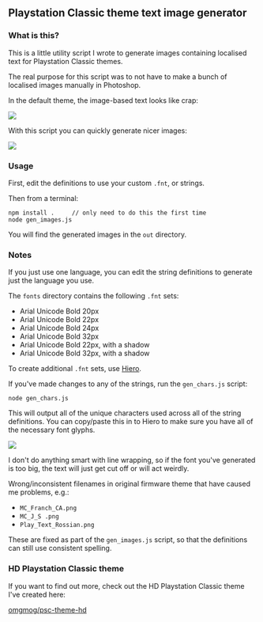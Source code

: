 ## Playstation Classic theme text image generator

### What is this?

This is a little utility script I wrote to generate images containing localised text for Playstation Classic themes.

The real purpose for this script was to not have to make a bunch of localised images manually in Photoshop. 

In the default theme, the image-based text looks like crap:

![](https://i.imgur.com/gQrDGXL.png)

With this script you can quickly generate nicer images:

![](https://i.imgur.com/BsubrYU.png)

### Usage

First, edit the definitions to use your custom `.fnt`, or strings.

Then from a terminal:

```
npm install .     // only need to do this the first time
node gen_images.js
```

You will find the generated images in the `out` directory.


### Notes

If you just use one language, you can edit the string definitions to generate just the language you use.

The `fonts` directory contains the following `.fnt` sets:

- Arial Unicode Bold 20px
- Arial Unicode Bold 22px
- Arial Unicode Bold 24px
- Arial Unicode Bold 32px
- Arial Unicode Bold 22px, with a shadow
- Arial Unicode Bold 32px, with a shadow

To create additional `.fnt` sets, use [Hiero](https://github.com/libgdx/libgdx/wiki/Hiero).

If you've made changes to any of the strings, run the `gen_chars.js` script:

```
node gen_chars.js
```

This will output all of the unique characters used across all of the string definitions. You can copy/paste this in to Hiero to make sure you have all of the necessary font glyphs.

![](https://i.imgur.com/kYBB0mH.png)

I don't do anything smart with line wrapping, so if the font you've generated is too big, the text will just get cut off or will act weirdly.


Wrong/inconsistent filenames in original firmware theme that have caused me problems, e.g.:
- `MC_Franch_CA.png`
- `MC_J_S .png`
- `Play_Text_Rossian.png`

These are fixed as part of the `gen_images.js` script, so that the definitions can still use consistent spelling.

### HD Playstation Classic theme

If you want to find out more, check out the HD Playstation Classic theme I've created here:

[omgmog/psc-theme-hd](https://github.com/omgmog/psc-theme-hd)
